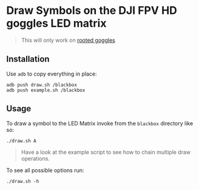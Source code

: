# Draw Symbols on the DJI FPV HD goggles LED matrix

> This will only work on [rooted goggles](https://github.com/fpv-wtf/margerine)

## Installation
Use `adb` to copy everything in place:

```
adb push draw.sh /blackbox
adb push example.sh /blackbox
```

## Usage
To draw a symbol to the LED Matrix invoke from the `blackbox` directory like so:

```
./draw.sh A
```

> Have a look at the example script to see how to chain multiple draw operations.

To see all possible options run:

```
./draw.sh -h
```
